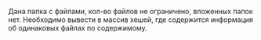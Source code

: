 Дана папка с файлами, кол-во файлов не ограничено, вложенных папок нет.
Необходимо вывести в массив хешей, где содержится информация об одинаковых файлах по содержимому. 
